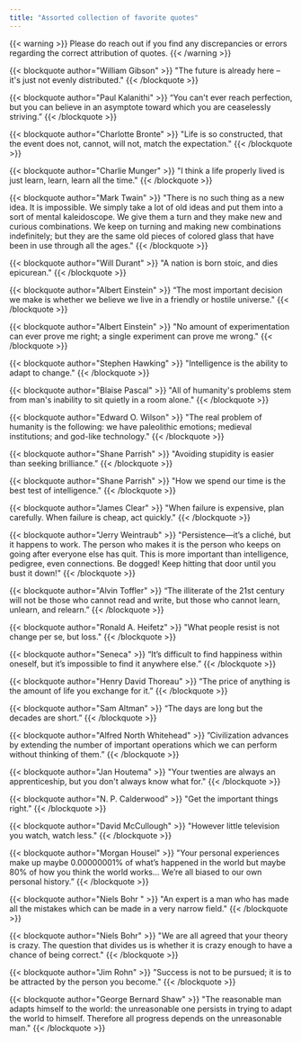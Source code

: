 ```yaml
---
title: "Assorted collection of favorite quotes"
---
```

{{< warning >}}
Please do reach out if you find any discrepancies or errors regarding the correct attribution of quotes.
{{< /warning >}}

{{< blockquote author="William Gibson" >}}
"The future is already here – it's just not evenly distributed."
{{< /blockquote >}}

{{< blockquote author="Paul Kalanithi" >}}
“You can't ever reach perfection, but you can believe in an asymptote toward which you are ceaselessly striving.”
{{< /blockquote >}}

{{< blockquote author="Charlotte Bronte" >}}
"Life is so constructed, that the event does not, cannot, will not, match the expectation."
{{< /blockquote >}}

{{< blockquote author="Charlie Munger" >}}
"I think a life properly lived is just learn, learn, learn all the time." 
{{< /blockquote >}}

{{< blockquote author="Mark Twain" >}}
"There is no such thing as a new idea. It is impossible. We simply take a lot of old ideas and put them into a sort of mental kaleidoscope. We give them a turn and they make new and curious combinations. We keep on turning and making new combinations indefinitely; but they are the same old pieces of colored glass that have been in use through all the ages."
{{< /blockquote >}}

{{< blockquote author="Will Durant" >}}
"A nation is born stoic, and dies epicurean."
{{< /blockquote >}}

{{< blockquote author="Albert Einstein" >}}
“The most important decision we make is whether we believe we live in a friendly or hostile universe."
{{< /blockquote >}}

{{< blockquote author="Albert Einstein" >}}
"No amount of experimentation can ever prove me right; a single experiment can prove me wrong."
{{< /blockquote >}}

{{< blockquote author="Stephen Hawking" >}}
"Intelligence is the ability to adapt to change."
{{< /blockquote >}}

{{< blockquote author="Blaise Pascal" >}}
"All of humanity's problems stem from man's inability to sit quietly in a room alone."
{{< /blockquote >}}

{{< blockquote author="Edward O. Wilson" >}}
"The real problem of humanity is the following: we have paleolithic emotions; medieval institutions; and god-like technology."
{{< /blockquote >}}

{{< blockquote author="Shane Parrish" >}}
"Avoiding stupidity is easier than seeking brilliance.”
{{< /blockquote >}}

{{< blockquote author="Shane Parrish" >}}
"How we spend our time is the best test of intelligence."
{{< /blockquote >}}

{{< blockquote author="James Clear" >}}
"When failure is expensive, plan carefully. When failure is cheap, act quickly."
{{< /blockquote >}}

{{< blockquote author="Jerry Weintraub" >}}
"Persistence—it’s a cliché, but it happens to work. The person who makes it is the person who keeps on going after everyone else has quit. This is more important than intelligence, pedigree, even connections. Be dogged! Keep hitting that door until you bust it down!"
{{< /blockquote >}}

{{< blockquote author="Alvin Toffler" >}}
 “The illiterate of the 21st century will not be those who cannot read and write, but those who cannot learn, unlearn, and relearn.”
{{< /blockquote >}}

{{< blockquote author="Ronald A. Heifetz" >}}
"What people resist is not change per se, but loss."
{{< /blockquote >}}

{{< blockquote author="Seneca" >}}
“It’s difficult to find happiness within oneself, but it’s impossible to find it anywhere else.”
{{< /blockquote >}}

{{< blockquote author="Henry David Thoreau" >}}
“The price of anything is the amount of life you exchange for it.”
{{< /blockquote >}}

{{< blockquote author="Sam Altman" >}}
“The days are long but the decades are short.”
{{< /blockquote >}}

{{< blockquote author="Alfred North Whitehead" >}}
”Civilization advances by extending the number of important operations which we can perform without thinking of them.”
{{< /blockquote >}}

{{< blockquote author="Jan Houtema" >}}
"Your twenties are always an apprenticeship, but you don't always know what for."
{{< /blockquote >}}

{{< blockquote author="N. P. Calderwood" >}}
"Get the important things right."
{{< /blockquote >}}

{{< blockquote author="David McCullough" >}}
"However little television you watch, watch less."
{{< /blockquote >}}

{{< blockquote author="Morgan Housel" >}}
"Your personal experiences make up maybe 0.00000001% of what’s happened in the world but maybe 80% of how you think the world works... We’re all biased to our own personal history.”
{{< /blockquote >}}

{{< blockquote author="Niels Bohr " >}}
"An expert is a man who has made all the mistakes which can be made in a very narrow field."
{{< /blockquote >}}

{{< blockquote author="Niels Bohr" >}}
"We are all agreed that your theory is crazy. The question that divides us is whether it is crazy enough to have a chance of being correct."
{{< /blockquote >}}

{{< blockquote author="Jim Rohn" >}}
"Success is not to be pursued; it is to be attracted by the person you become."
{{< /blockquote >}}

{{< blockquote author="George Bernard Shaw" >}}
"The reasonable man adapts himself to the world: the unreasonable one persists in trying to adapt the world to himself. Therefore all progress depends on the unreasonable man." 
{{< /blockquote >}}



